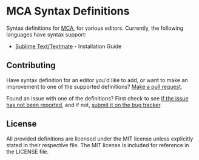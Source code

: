 # MCA Syntax Definitions

Syntax definitions for [MCA](https://github.com/toxic-spanner/MCA), for various editors. Currently, the following languages have syntax support:

 - [Sublime Text/Textmate](http://www.sublimetext.com/3) - Installation Guide

## Contributing

Have syntax definition for an editor you'd like to add, or want to make an improvement to one of the supported definitions? [Make a pull request](https://github.com/toxic-spanner/MCA-Highlighting/pulls).

Found an issue with one of the definitions? First check to see [if the issue has not been reported](https://github.com/toxic-spanner/MCA-Highlighting/issues), and if not, [submit it on the bug tracker](https://github.com/toxic-spanner/MCA-Highlighting/issues/new).

## License

All provided definitions are licensed under the MIT license unless explicitly stated in their respective file. The MIT license is included for reference in the LICENSE file.
